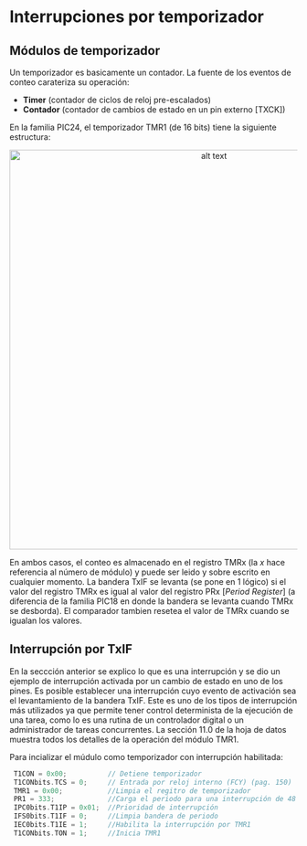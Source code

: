 # Interrupciones por temporizador 
## Módulos de temporizador
Un temporizador es basicamente un contador. La fuente de los eventos de conteo carateriza su operación:
* **Timer** (contador de ciclos de reloj pre-escalados)
* **Contador** (contador de cambios de estado en un pin externo [TXCK])

En la familia PIC24, el temporizador TMR1 (de 16 bits) tiene la siguiente estructura:

<p align="center">
<img src="https://2.bp.blogspot.com/-C-9g_KGEqE4/XxIqOiqUJrI/AAAAAAAACXc/pOReC0jxqZMoG3ATyjy93eefWDwRQV7lwCLcBGAsYHQ/s1600/TMR1_PIC24.png" alt="alt text" width="700">
</p>

En ambos casos, el conteo es almacenado en el registro TMRx (la *x* hace referencia al número de módulo) y puede ser leido y sobre escrito en cualquier momento. La bandera TxIF se levanta (se pone en 1 lógico) si el valor del registro TMRx es igual al valor del registro PRx [*Period Register*] (a diferencia de la familia PIC18 en donde la bandera se levanta cuando TMRx se desborda). El comparador tambien resetea el valor de TMRx cuando se igualan los valores. 

## Interrupción por TxIF

En la seccción anterior se explico lo que es una interrupción y se dio un ejemplo de interrupción activada por un cambio de estado en uno de los pines. Es posible establecer una interrupción cuyo evento de activación sea el levantamiento de la bandera TxIF. Este es uno de los tipos de interrupción más utilizados ya que permite tener control determinista de la ejecución de una tarea, como lo es una rutina de un controlador digital o un administrador de tareas concurrentes. La sección 11.0 de la hoja de datos muestra todos los detalles de la operación del módulo TMR1.

Para incializar el múdulo como temporizador con interrupción habilitada:
```C
 T1CON = 0x00;          // Detiene temporizador
 T1CONbits.TCS = 0;     // Entrada por reloj interno (FCY) (pag. 150)
 TMR1 = 0x00;           //Limpia el regitro de temporizador
 PR1 = 333;             //Carga el periodo para una interrupción de 48 kHz
 IPC0bits.T1IP = 0x01;  //Prioridad de interrupción
 IFS0bits.T1IF = 0;     //Limpia bandera de periodo
 IEC0bits.T1IE = 1;     //Habilita la interrupción por TMR1
 T1CONbits.TON = 1;     //Inicia TMR1 
```
